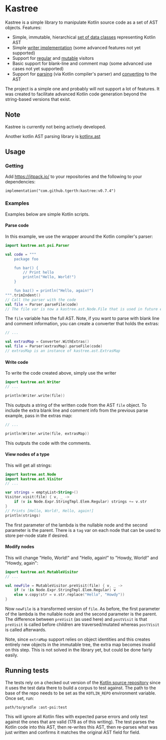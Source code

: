 # Kastree

Kastree is a simple library to manipulate Kotlin source code as a set of AST objects. Features:

* Simple, immutable, hierarchical [set of data classes](ast/ast-common/src/main/kotlin/kastree/ast/Node.kt) representing
  Kotlin AST
* Simple [writer implementation](ast/ast-common/src/main/kotlin/kastree/ast/Writer.kt) (some advanced features not yet
  supported)
* Support for [regular](ast/ast-common/src/main/kotlin/kastree/ast/Visitor.kt) and
  [mutable](ast/ast-common/src/main/kotlin/kastree/ast/MutableVisitor.kt) visitors
* Basic support for blank-line and comment map (some advanced use cases not yet supported)
* Support for [parsing](ast-psi/src/main/kotlin/kastree/ast/psi/Parser.kt) (via Kotlin compiler's parser) and
  [converting](ast-psi/src/main/kotlin/kastree/ast/psi/Converter.kt) to the AST

The project is a simple one and probably will not support a lot of features. It was created to facilitate advanced
Kotlin code generation beyond the string-based versions that exist.

## Note

Kastree is currently not being actively developed.

Another kotlin AST parsing library is [kotlinx.ast](https://github.com/kotlinx/ast)

## Usage

### Getting

Add https://jitpack.io/ to your repositories and the following to your dependencies:

    implementation("com.github.tgerth:kastree:v0.7.4")

### Examples

Examples below are simple Kotlin scripts.

#### Parse code

In this example, we use the wrapper around the Kotlin compiler's parser:

```kotlin
import kastree.ast.psi.Parser

val code = """
    package foo

    fun bar() {
        // Print hello
        println("Hello, World!")
    }

    fun baz() = println("Hello, again!")
""".trimIndent()
// Call the parser with the code
val file = Parser.parseFile(code)
// The file var is now a kastree.ast.Node.File that is used in future examples...
```

The `file` variable has the full AST. Note, if you want to parse with blank line and comment information, you can create
a converter that holds the extras:

```kotlin
// ...

val extrasMap = Converter.WithExtras()
val file = Parser(extrasMap).parseFile(code)
// extrasMap is an instance of kastree.ast.ExtrasMap
```

#### Write code

To write the code created above, simply use the writer

```kotlin
import kastree.ast.Writer
// ...

println(Writer.write(file))
```

This outputs a string of the written code from the AST `file` object. To include the extra blank line and comment info
from the previous parse example, pass in the extras map:

```kotlin
// ...

println(Writer.write(file, extrasMap))
```

This outputs the code with the comments.

#### View nodes of a type

This will get all strings:

```kotlin
import kastree.ast.Node
import kastree.ast.Visitor
// ...

var strings = emptyList<String>()
Visitor.visit(file) { v, _ ->
    if (v is Node.Expr.StringTmpl.Elem.Regular) strings += v.str
}
// Prints [Hello, World!, Hello, again!]
println(strings)
```

The first parameter of the lambda is the nullable node and the second parameter is the parent. There is a `tag` var on
each node that can be used to store per-node state if desired.

#### Modify nodes

This will change "Hello, World!" and "Hello, again!" to "Howdy, World!" and "Howdy, again":

```kotlin
import kastree.ast.MutableVisitor
// ...

val newFile = MutableVisitor.preVisit(file) { v, _ ->
    if (v !is Node.Expr.StringTmpl.Elem.Regular) v
    else v.copy(str = v.str.replace("Hello", "Howdy"))
}
```

Now `newFile` is a transformed version of `file`. As before, the first parameter of the lambda is the nullable node and
the second parameter is the parent. The difference between `preVisit` (as used here) and `postVisit` is that `preVisit`
is called before children are traversed/mutated whereas `postVisit` is called afterwards.

Note, since `extraMap` support relies on object identities and this creates entirely new objects in the immutable tree,
the extra map becomes invalid on this step. This is not solved in the library yet, but could be done fairly easily.

## Running tests

The tests rely on a checked out version of the [Kotlin source repository](https://github.com/JetBrains/kotlin) since it
uses the test data there to build a corpus to test against. The path to the base of the repo needs to be set as the
`KOTLIN_REPO` environment variable. Once set, run:

    path/to/gradle :ast-psi:test

This will ignore all Kotlin files with expected parse errors and only test against the ones that are valid (178 as of
this writing). The test parses the Kotlin code into this AST, then re-writes this AST, then re-parses what was just
written and confirms it matches the original AST field for field.
